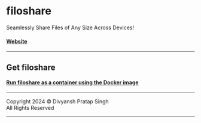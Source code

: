 # filoshare
Seamlessly Share Files of Any Size Across Devices!

#### [Website](https://dev-divyansh.github.io/filoshare/)
<hr>

## Get filoshare

#### [Run filoshare as a container using the Docker image](https://hub.docker.com/r/devdivyansh/filoshare)

<hr>
Copyright 2024 ©️ Divyansh Pratap Singh
<br/>
All Rights Reserved
<hr>

